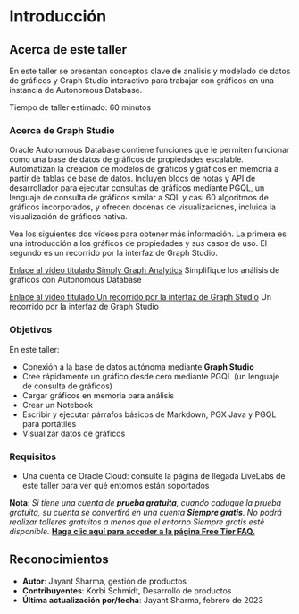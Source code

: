 # Introducción

## Acerca de este taller

En este taller se presentan conceptos clave de análisis y modelado de datos de gráficos y Graph Studio interactivo para trabajar con gráficos en una instancia de Autonomous Database.

Tiempo de taller estimado: 60 minutos

### Acerca de Graph Studio

Oracle Autonomous Database contiene funciones que le permiten funcionar como una base de datos de gráficos de propiedades escalable. Automatizan la creación de modelos de gráficos y gráficos en memoria a partir de tablas de base de datos. Incluyen blocs de notas y API de desarrollador para ejecutar consultas de gráficos mediante PGQL, un lenguaje de consulta de gráficos similar a SQL y casi 60 algoritmos de gráficos incorporados, y ofrecen docenas de visualizaciones, incluida la visualización de gráficos nativa.

Vea los siguientes dos vídeos para obtener más información. La primera es una introducción a los gráficos de propiedades y sus casos de uso. El segundo es un recorrido por la interfaz de Graph Studio.

[Enlace al vídeo titulado Simply Graph Analytics](youtube:v55hU30Mb0s) Simplifique los análisis de gráficos con Autonomous Database

[Enlace al vídeo titulado Un recorrido por la interfaz de Graph Studio](youtube:URdchKSsy3E) Un recorrido por la interfaz de Graph Studio

### Objetivos

En este taller:

*   Conexión a la base de datos autónoma mediante **Graph Studio**
*   Cree rápidamente un gráfico desde cero mediante PGQL (un lenguaje de consulta de gráficos)
*   Cargar gráficos en memoria para análisis
*   Crear un Notebook
*   Escribir y ejecutar párrafos básicos de Markdown, PGX Java y PGQL para portátiles
*   Visualizar datos de gráficos

### Requisitos

*   Una cuenta de Oracle Cloud: consulte la página de llegada LiveLabs de este taller para ver qué entornos están soportados

**Nota**: _Si tiene una cuenta de **prueba gratuita**, cuando caduque la prueba gratuita, su cuenta se convertirá en una cuenta **Siempre gratis**. No podrá realizar talleres gratuitos a menos que el entorno Siempre gratis esté disponible._ **[Haga clic aquí para acceder a la página Free Tier FAQ.](https://www.oracle.com/cloud/free/faq.html)**

## Reconocimientos

*   **Autor**: Jayant Sharma, gestión de productos
*   **Contribuyentes**: Korbi Schmidt, Desarrollo de productos
*   **Última actualización por/fecha**: Jayant Sharma, febrero de 2023
